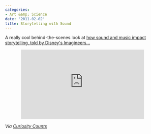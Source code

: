 ```yaml
---
categories:
- Art &amp; Science
date: '2011-02-02'
title: Storytelling with Sound
---
```


A really cool behind-the-scenes look at <a href="http://vimeo.com/18945157">how sound and music impact storytelling, told by Disney's Imagineers...</a>

<p align="center"><iframe src="https://player.vimeo.com/video/18945157?byline=0&amp;portrait=0" width="400" height="225" frameborder="0"></iframe></p>

<em>Via <a href="http://curiositycounts.com/post/2929369087/soundworks-collection-a-behind-the-scenes-look">Curiosity Counts</a></em>